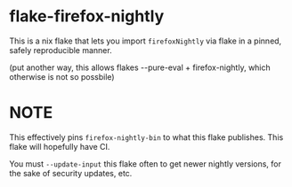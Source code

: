 # flake-firefox-nightly

This is a nix flake that lets you import `firefoxNightly` via flake
in a pinned, safely reproducible manner.

(put another way, this allows flakes --pure-eval + firefox-nightly, which
otherwise is not so possbile)

# NOTE

This effectively pins `firefox-nightly-bin` to what this flake publishes.
This flake will hopefully have CI.

You must `--update-input` this flake often to get newer nightly versions,
for the sake of security updates, etc.

